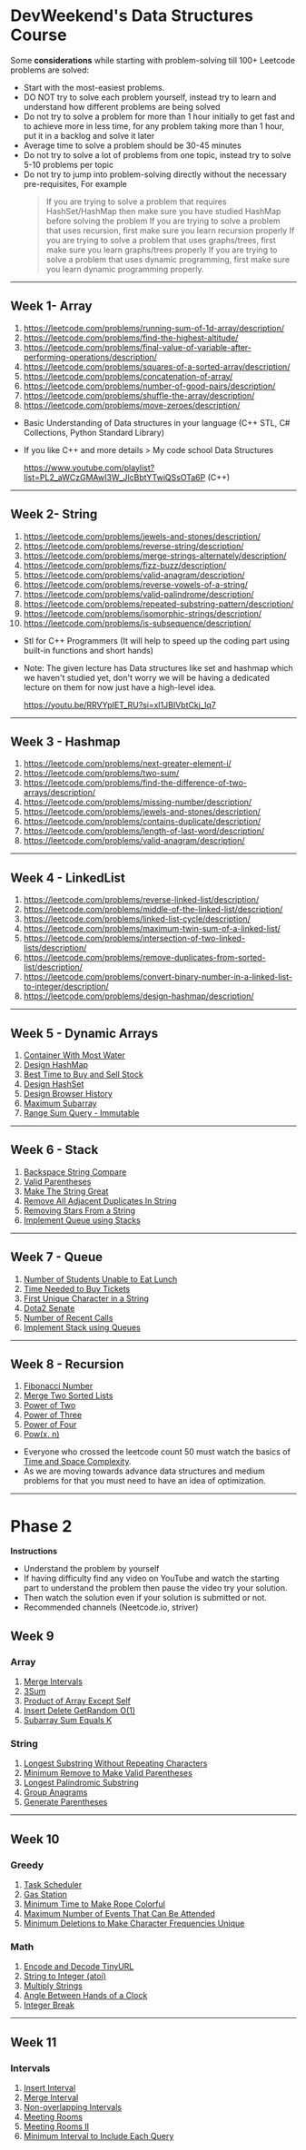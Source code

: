 # DevWeekend's Data Structures Course 
Some **considerations** while starting with problem-solving till 100+ Leetcode problems are solved:

- Start with the most-easiest problems.
- DO NOT try to solve each problem yourself, instead try to learn and understand how different problems are being solved
- Do not try to solve a problem for more than 1 hour initially to get fast and to achieve more in less time, for any problem taking more than 1 hour, put it in a backlog and solve it later
- Average time to solve a problem should be 30-45 minutes
- Do not try to solve a lot of problems from one topic, instead try to solve 5-10 problems per topic
- Do not try to jump into problem-solving directly without the necessary pre-requisites, For example
  > If you are trying to solve a problem that requires HashSet/HashMap then make sure you have studied HashMap before solving the problem
  > If you are trying to solve a problem that uses recursion, first make sure you learn recursion properly
  > If you are trying to solve a problem that uses graphs/trees, first make sure you learn graphs/trees properly
  > If you are trying to solve a problem that uses dynamic programming, first make sure you learn dynamic programming properly.

----
## Week 1- Array
1. https://leetcode.com/problems/running-sum-of-1d-array/description/
2. https://leetcode.com/problems/find-the-highest-altitude/
3. https://leetcode.com/problems/final-value-of-variable-after-performing-operations/description/
4. https://leetcode.com/problems/squares-of-a-sorted-array/description/
5. https://leetcode.com/problems/concatenation-of-array/
6. https://leetcode.com/problems/number-of-good-pairs/description/
7. https://leetcode.com/problems/shuffle-the-array/description/
8. https://leetcode.com/problems/move-zeroes/description/

- Basic Understanding of Data structures in your language (C++ STL, C# Collections, Python Standard Library)
- If you like C++ and more details > My code school Data Structures

     https://www.youtube.com/playlist?list=PL2_aWCzGMAwI3W_JlcBbtYTwiQSsOTa6P (C++)

----
## Week 2- String
1. https://leetcode.com/problems/jewels-and-stones/description/
2. https://leetcode.com/problems/reverse-string/description/
3. https://leetcode.com/problems/merge-strings-alternately/description/ 
4. https://leetcode.com/problems/fizz-buzz/description/ 
5. https://leetcode.com/problems/valid-anagram/description/
6. https://leetcode.com/problems/reverse-vowels-of-a-string/
7. https://leetcode.com/problems/valid-palindrome/description/
8. https://leetcode.com/problems/repeated-substring-pattern/description/ 
9. https://leetcode.com/problems/isomorphic-strings/description/
10. https://leetcode.com/problems/is-subsequence/description/


- Stl for C++ Programmers (It will help to speed up the coding part using built-in functions and short hands)
- Note: The given lecture has Data structures like set and hashmap which we haven't studied yet, don't worry we will be having a dedicated lecture on them for now just have a high-level idea.

     https://youtu.be/RRVYpIET_RU?si=xI1JBIVbtCkj_Iq7

----
## Week 3 - Hashmap
1. https://leetcode.com/problems/next-greater-element-i/
2. https://leetcode.com/problems/two-sum/
3. https://leetcode.com/problems/find-the-difference-of-two-arrays/description/
4. https://leetcode.com/problems/missing-number/description/
5. https://leetcode.com/problems/jewels-and-stones/description/
6. https://leetcode.com/problems/contains-duplicate/description/
7. https://leetcode.com/problems/length-of-last-word/description/
8. https://leetcode.com/problems/valid-anagram/description/

----
## Week 4 - LinkedList
1. https://leetcode.com/problems/reverse-linked-list/description/
2. https://leetcode.com/problems/middle-of-the-linked-list/description/
3. https://leetcode.com/problems/linked-list-cycle/description/
4. https://leetcode.com/problems/maximum-twin-sum-of-a-linked-list/
5. https://leetcode.com/problems/intersection-of-two-linked-lists/description/
6. https://leetcode.com/problems/remove-duplicates-from-sorted-list/description/
7. https://leetcode.com/problems/convert-binary-number-in-a-linked-list-to-integer/description/
8. https://leetcode.com/problems/design-hashmap/description/

----
## Week 5 - Dynamic Arrays
1. [Container With Most Water](https://leetcode.com/problems/container-with-most-water)
2. [Design HashMap](https://leetcode.com/problems/design-hashmap)
3. [Best Time to Buy and Sell Stock](https://leetcode.com/problems/best-time-to-buy-and-sell-stock)
4. [Design HashSet](https://leetcode.com/problems/design-hashset)
5. [Design Browser History](https://leetcode.com/problems/design-browser-history/)
6. [Maximum Subarray](https://leetcode.com/problems/maximum-subarray/)
7. [Range Sum Query - Immutable](https://leetcode.com/problems/range-sum-query-immutable/)

----
## Week 6 - Stack
1. [Backspace String Compare](https://leetcode.com/problems/backspace-string-compare/)
2. [Valid Parentheses](https://leetcode.com/problems/valid-parentheses/)
3. [Make The String Great](https://leetcode.com/problems/make-the-string-great/)
4. [Remove All Adjacent Duplicates In String](https://leetcode.com/problems/remove-all-adjacent-duplicates-in-string/)
5. [Removing Stars From a String](https://leetcode.com/problems/removing-stars-from-a-string/)
6. [Implement Queue using Stacks](https://leetcode.com/problems/implement-queue-using-stacks/)

----
## Week 7 - Queue
1. [Number of Students Unable to Eat Lunch](https://leetcode.com/problems/number-of-students-unable-to-eat-lunch/)
2. [Time Needed to Buy Tickets](https://leetcode.com/problems/time-needed-to-buy-tickets/)
3. [First Unique Character in a String](https://leetcode.com/problems/first-unique-character-in-a-string/)
4. [Dota2 Senate](https://leetcode.com/problems/dota2-senate/)
5. [Number of Recent Calls](https://leetcode.com/problems/number-of-recent-calls/)
6. [Implement Stack using Queues](https://leetcode.com/problems/implement-stack-using-queues/)

----
## Week 8 - Recursion
1. [Fibonacci Number](https://leetcode.com/problems/fibonacci-number/description/)
2. [Merge Two Sorted Lists](https://leetcode.com/problems/merge-two-sorted-lists/description/)
3. [Power of Two](https://leetcode.com/problems/power-of-two/)
4. [Power of Three](https://leetcode.com/problems/power-of-three/)
5. [Power of Four](https://leetcode.com/problems/power-of-four/description/)
6. [Pow(x, n)](https://leetcode.com/problems/powx-n/)

- Everyone who crossed the leetcode count 50 must watch the basics of [Time and Space Complexity](https://youtu.be/FPu9Uld7W-E?si=_tlstN7PZsDirIpe).
- As we are moving towards advance data structures and medium problems for that you must need to have an idea of optimization.

----
# Phase 2

**Instructions**
- Understand the problem by yourself
- If having difficulty find any video on YouTube and watch the starting part to understand the problem then pause the video try your solution.
- Then watch the solution even if your solution is submitted or not.
- Recommended channels (Neetcode.io, striver)

## Week 9
### Array
1. [Merge Intervals](https://leetcode.com/problems/merge-intervals/)
2. [3Sum](https://leetcode.com/problems/3sum/)
3. [Product of Array Except Self](https://leetcode.com/problems/product-of-array-except-self/)
4. [Insert Delete GetRandom O(1)](https://leetcode.com/problems/insert-delete-getrandom-o1/)
5. [Subarray Sum Equals K](https://leetcode.com/problems/subarray-sum-equals-k/)

### String
1. [Longest Substring Without Repeating Characters](https://leetcode.com/problems/longest-substring-without-repeating-characters/)
2. [Minimum Remove to Make Valid Parentheses](https://leetcode.com/problems/minimum-remove-to-make-valid-parentheses/)
3. [Longest Palindromic Substring](https://leetcode.com/problems/longest-palindromic-substring/)
4. [Group Anagrams](https://leetcode.com/problems/group-anagrams/)
5. [Generate Parentheses](https://leetcode.com/problems/generate-parentheses/)

----
## Week 10
### Greedy
1. [Task Scheduler](https://leetcode.com/problems/task-scheduler/)
2. [Gas Station](https://leetcode.com/problems/gas-station/)
3. [Minimum Time to Make Rope Colorful](https://leetcode.com/problems/minimum-deletion-cost-to-avoid-repeating-letters/)
4. [Maximum Number of Events That Can Be Attended](https://leetcode.com/problems/maximum-number-of-events-that-can-be-attended/)
5. [Minimum Deletions to Make Character Frequencies Unique](https://leetcode.com/problems/minimum-deletions-to-make-character-frequencies-unique/)

### Math
1. [Encode and Decode TinyURL](https://leetcode.com/problems/encode-and-decode-tinyurl/)
2. [String to Integer (atoi)](https://leetcode.com/problems/string-to-integer-atoi/)
3. [Multiply Strings](https://leetcode.com/problems/multiply-strings/)
4. [Angle Between Hands of a Clock](https://leetcode.com/problems/angle-between-hands-of-a-clock/)
5. [Integer Break](https://leetcode.com/problems/integer-break/)

----
## Week 11
### Intervals
1. [Insert Interval](https://leetcode.com/problems/insert-interval/)
2. [Merge Interval](https://leetcode.com/problems/merge-intervals/description/)
3. [Non-overlapping Intervals](https://leetcode.com/problems/non-overlapping-intervals/description/)
4. [Meeting Rooms](https://neetcode.io/problems/meeting-schedule)
5. [Meeting Rooms II](https://neetcode.io/problems/meeting-schedule-ii)
6. [Minimum Interval to Include Each Query](https://leetcode.com/problems/minimum-interval-to-include-each-query/)
